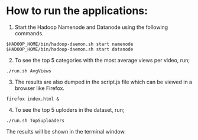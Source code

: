 # How to run the applications:


1. Start the Hadoop Namenode and Datanode using the following commands.

```
$HADOOP_HOME/bin/hadoop-daemon.sh start namenode
$HADOOP_HOME/bin/hadoop-daemon.sh start datanode
```

2. To see the top 5 categories with the most average views per video, run;

```
./run.sh AvgViews
```

3. The results are also dumped in the script.js file which can be viewed in a browser like Firefox.

```
firefox index.html &
```

4. To see the top 5 uploders in the dataset, run;

```
./run.sh Top5uploaders
```

The results will be shown in the terminal window.

